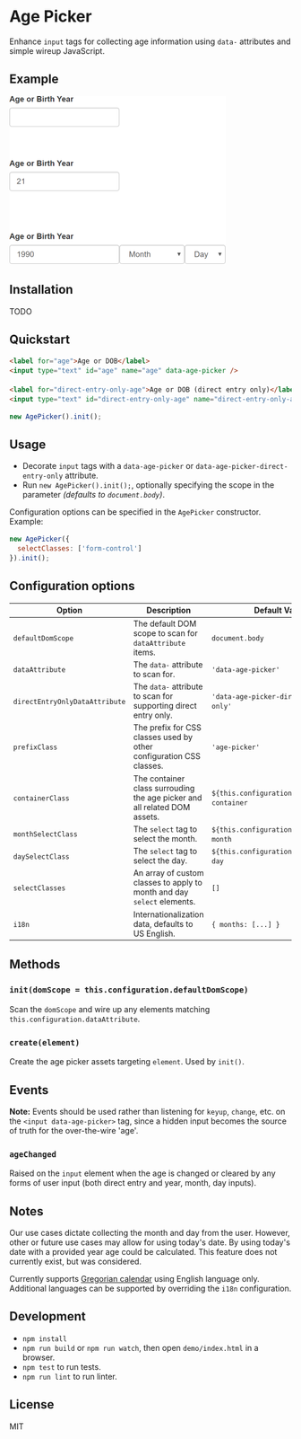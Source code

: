# Age Picker

Enhance `input` tags for collecting age information using `data-` attributes and simple wireup JavaScript.

## Example

![Example](example.png)

## Installation

TODO
<!--
```
npm install age-picker
```
-->

## Quickstart

```html
<label for="age">Age or DOB</label>
<input type="text" id="age" name="age" data-age-picker />

<label for="direct-entry-only-age">Age or DOB (direct entry only)</label>
<input type="text" id="direct-entry-only-age" name="direct-entry-only-age" data-age-picker-direct-entry-only />
```

```javascript
new AgePicker().init();
```

## Usage

- Decorate `input` tags with a `data-age-picker` or `data-age-picker-direct-entry-only` attribute.
- Run `new AgePicker().init();`, optionally specifying the scope in the parameter *(defaults to `document.body`)*.

Configuration options can be specified in the `AgePicker` constructor. Example:

```javascript
new AgePicker({
  selectClasses: ['form-control']
}).init();
```

## Configuration options

| Option                         | Description                                                               | Default Value |
| ------------------------------ | ------------------------------------------------------------------------- | ------------- |
| `defaultDomScope`              | The default DOM scope to scan for `dataAttribute` items.                  | `document.body` |
| `dataAttribute`                | The `data-` attribute to scan for.                                        | `'data-age-picker'` |
| `directEntryOnlyDataAttribute` | The `data-` attribute to scan for supporting direct entry only.           | `'data-age-picker-direct-entry-only'` |
| `prefixClass`                  | The prefix for CSS classes used by other configuration CSS classes.       | `'age-picker'` |
| `containerClass`               | The container class surrouding the age picker and all related DOM assets. | ``${this.configuration.prefixClass}-container`` |
| `monthSelectClass`             | The `select` tag to select the month.                                     | ``${this.configuration.prefixClass}-month`` |
| `daySelectClass`               | The `select` tag to select the day.                                       | ``${this.configuration.prefixClass}-day`` |
| `selectClasses`                | An array of custom classes to apply to month and day `select` elements.   | `[]` |
| `i18n`                         | Internationalization data, defaults to US English.                        | `{ months: [...] }` |

## Methods

### `init(domScope = this.configuration.defaultDomScope)`

Scan the `domScope` and wire up any elements matching `this.configuration.dataAttribute`.

### `create(element)`

Create the age picker assets targeting `element`. Used by `init()`.

## Events

**Note:** Events should be used rather than listening for `keyup`, `change`, etc. on the `<input data-age-picker>` tag, since a hidden input becomes the source of truth for the over-the-wire 'age'.

### `ageChanged`

Raised on the `input` element when the age is changed or cleared by any forms of user input (both direct entry and year, month, day inputs).

## Notes

Our use cases dictate collecting the month and day from the user. However, other or future use cases may allow for using today's date. By using today's date with a provided year age could be calculated. This feature does not currently exist, but was considered.

Currently supports [Gregorian calendar](https://en.wikipedia.org/wiki/Gregorian_calendar) using English language only. Additional languages can be supported by overriding the `i18n` configuration.

## Development

- `npm install`
- `npm run build` or `npm run watch`, then open `demo/index.html` in a browser.
- `npm test` to run tests.
- `npm run lint` to run linter.

## License

MIT

